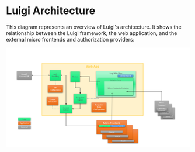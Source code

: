 <!-- meta
{
  "node": {
    "label": "Architecture",
    "category": {
      "label": "Basics",
      "collapsible": true
    },
    "metaData": {
      "categoryPosition": 1,
      "position": 1
    }
  }
}
meta -->

# Luigi Architecture

This diagram represents an overview of Luigi's architecture. It shows the relationship between the Luigi framework, the web application, and the external micro frontends and authorization providers:

![Architecture](assets/architecture.png)

